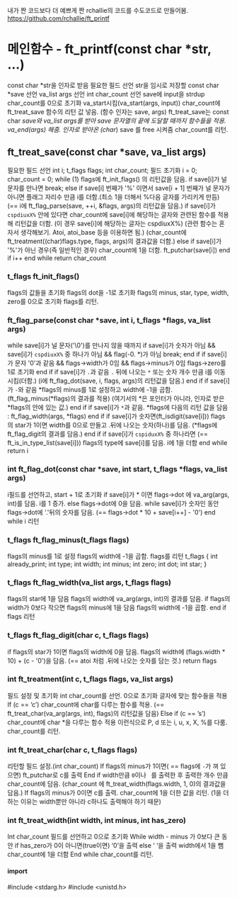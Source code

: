 내가 짠 코드보다 더 예쁘게 짠 rchallie의 코드를 수도코드로 만들어봄.
https://github.com/rchallie/ft_printf

# 메인함수 - ft_printf(const char *str, …)
const char *str을 인자로 받음
필요한 필드 선언
	str을 임시로 저장할 const char *save 선언
	va_list args 선언
	int char_count 선언
save에 input을 strdup
char_count를 0으로 초기화
va_start시킴(va_start(args, input))
char_count에 ft_treat_save 함수의 리턴 값 넣음. (함수 인자는 save, args)
	ft_treat_save는 const char *save와 va_list args를 받아 save 문자열의 끝에 도달할 때까지 함수들을 적용.
va_end(args) 해줌.
인자로 받아온 (char*) save 를 free 시켜줌
char_count를 리턴.
## ft_treat_save(const char *save, va_list args)
	
필요한 필드 선언
	int	i;
	t_flags	flags;
	int	char_count;
필드 초기화
	i = 0;
	char_count = 0;
while (1)
	flags에 ft_init_flags() 의 리턴값을 담음.
	if save[i]가 널 문자를 만나면
		break;
	else if save[i] 번째가 '%' 이면서 save[i + 1] 번째가 널 문자가 아니면
		플래그 자리수 만큼 i를 더함.(최소 1을 더해서 %다음 글자를 가리키게 만듬)
		(== i에 ft_flag_parse(save, ++i, &flags, args)의 리턴값을 담음.)
		if save[i]가 `cspdiuxX%` 안에 있다면
			char_count에 save[i]에 해당하는 글자와 관련된 함수를 적용해 리턴값을 더함.
			(이 경우 save[i]에 해당하는 글자는 cspdiuxX%)
			(관련 함수는 혼자서 생각해보기. Atoi, atoi_base 등을 이용하면 됨.)
			(char_count에 ft_treatment((char)flags.type, flags, args)의 결과값을 더함.)
		else if save[i]가 '%'가 아닌 경우(즉 일반적인 경우)
			char_count에 1을 더함.
			ft_putchar(save[i])	
	end if
	i++
end while
return char_count
		
### t_flags ft_init_flags()
flags의 값들을 초기화
	flags의 dot을 -1로 초기화
	flags의 minus, star, type, width, zero를 0으로 초기화
flags를 리턴.
### ft_flag_parse(const char *save, int i, t_flags *flags, va_list args)
while save[i]가 널 문자('\0')를 만나지 않을 때까지
	if save[i]가 숫자가 아님 && save[i]가 `cspdiuxX%` 중 하나가 아님 && flag(-0. *)가 아님
		break;
	end if
	if save[i]가 문자 '0'과 같음 && flags->width가 0임 && flags->minus가 0임
		flags->zero를 1로 초기화
	end if
	if save[i]가 `.`과 같음
		`.` 뒤에 나오는 `*` 또는 숫자 개수 만큼 i를 이동시킴(더함.)
		(i에 ft_flag_dot(save, i, flags, args)의 리턴값을 담음.)
	end if
	if save[i]가 `-`와 같음
		*flags의 minus를 1로 설정하고 width에 -1을 곱함.
		(ft_flag_minus(*flags)의 결과를 적용)
		(여기서의 *은 포인터가 아니라, 인자로 받은 *flags의 안에 있는 값.)
	end if
	if save[i]가 `*`과 같음.
		*flags에 다음의 리턴 값을 담음 : ft_flag_width(args, *flags)
	end if
	if save[i]가 숫자면(ft_isdigit(save[i]))
		flags의 star가 1이면 width를 0으로 만들고 .뒤에 나오는 숫자(하나)를 담음.
		(*flags에 ft_flag_digit의 결과를 담음.)
	end if
	if save[i]가 `cspiduxX%` 중 하나라면
	(== ft_is_in_type_list(save[i]))
		flags의 type에 save[i]를 담음.
	i에 1을 더함
end while
return i
### int ft_flag_dot(const char *save, int start, t_flags *flags, va_list args)
i필드를 선언하고, start + 1로 초기화
if save[i]가 * 이면
	flags->dot 에 va_arg(args, int)를 담음.
	i를 1 증가.
else
	flags->dot에 0을 담음.
	while save[i]가 숫자인 동안
		flags->dot에 '.'뒤의 숫자를 담음.
		(== flags->dot * 10 + save[i++] - '0')
	end while
i 리턴
### t_flags ft_flag_minus(t_flags flags)
flags의 minus를 1로 설정
flags의 width에 -1을 곱함.
flags를 리턴
t_flags
{
	int	already_print;
	int	type;
	int	width;
	int	minus;
	int	zero;
	int	dot;
	int	star;
}
		
### t_flags ft_flag_width(va_list args, t_flags flags)
flags의 star에 1을 담음
flags의 width에 va_arg(args, int)의 결과를 담음.
if flags의 width가 0보다 작으면
	flags의 minus에 1을 담음
	flags의 width에 -1을 곱함.
end if
flags 리턴
### t_flags ft_flag_digit(char c, t_flags flags)
if flags의 star가 1이면
	flags의 width에 0을 담음.
flags의 width에 (flags.width * 10) + (c - '0')을 담음.
(== atoi 처럼 .뒤에 나오는 숫자를 담는 것.)
return flags
### int	ft_treatment(int c, t_flags flags, va_list args)
필드 설정 및 초기화 
	int char_count를 선언. 0으로 초기화
글자에 맞는 함수들을 적용
	If (c == ‘c’)
		char_count에 char를 다루는 함수를 적용.
		(== ft_treat_char(va_arg(args, int), flags)의 리턴값을 담음) 
	Else if (c == ’s’)
		char_count에 char *을 다루는 함수 적용
	이런식으로
	P, d 또는 i, u, x, X, %를 다룸.
char_count를 리턴.
		
### int ft_treat_char(char c, t_flags flags)
리턴할 필드 설정.(int char_count)
If flags의 minus가 1이면( == flags에 `-`가 껴 있으면)
	ft_putchar로 c를 출력
End if
width만큼 `0`이나 ` `를 출력한 후 출력한 개수 만큼 char_count에 담음.
(char_count 에 ft_treat_width(flags.width, 1, 0)의 결과값을 담음.)
If flags의 minus가 0이면
	c를 출력.
char_count에 1을 더한 값을 리턴.
(1을 더하는 이유는 width뿐만 아니라 c하나도 출력해야 하기 때문)
### int ft_treat_width(int width, int minus, int has_zero)
Int char_count 필드를 선언하고 0으로 초기화
While width - minus 가 0보다 큰 동안
	if has_zero가 0이 아니면(true이면)
		‘0’을 출력
	else
		‘ ‘을 출력
	width에서 1을 뺌
	char_count에 1을 더함
End while
char_count를 리턴. 
		
#### import
#include <stdarg.h>
#include <unistd.h>
